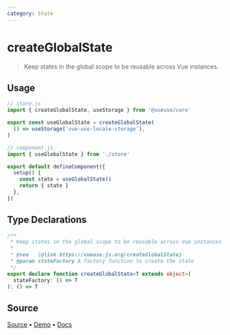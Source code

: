 ```yaml
---
category: State
---
```


# createGlobalState

> Keep states in the global scope to be reusable across Vue instances.

## Usage

```js
// store.js
import { createGlobalState, useStorage } from '@vueuse/core'

export const useGlobalState = createGlobalState(
  () => useStorage('vue-use-locale-storage'),
)
```

```js
// component.js
import { useGlobalState } from './store'

export default defineComponent({
  setup() {
    const state = useGlobalState()
    return { state }
  },
})
```


<!--FOOTER_STARTS-->
## Type Declarations

```typescript
/**
 * Keep states in the global scope to be reusable across Vue instances.
 *
 * @see   {@link https://vueuse.js.org/createGlobalState}
 * @param stateFactory A factory function to create the state
 */
export declare function createGlobalState<T extends object>(
  stateFactory: () => T
): () => T
```

## Source

[Source](https://github.com/vueuse/vueuse/blob/master/packages/core/createGlobalState/index.ts) • [Demo](https://github.com/vueuse/vueuse/blob/master/packages/core/createGlobalState/demo.vue) • [Docs](https://github.com/vueuse/vueuse/blob/master/packages/core/createGlobalState/index.md)


<!--FOOTER_ENDS-->